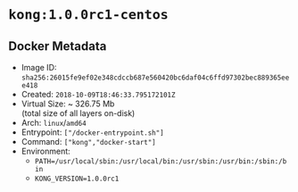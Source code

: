 # `kong:1.0.0rc1-centos`

## Docker Metadata

- Image ID: `sha256:26015fe9ef02e348cdccb687e560420bc6daf04c6ffd97302bec889365eee418`
- Created: `2018-10-09T18:46:33.795172101Z`
- Virtual Size: ~ 326.75 Mb  
  (total size of all layers on-disk)
- Arch: `linux`/`amd64`
- Entrypoint: `["/docker-entrypoint.sh"]`
- Command: `["kong","docker-start"]`
- Environment:
  - `PATH=/usr/local/sbin:/usr/local/bin:/usr/sbin:/usr/bin:/sbin:/bin`
  - `KONG_VERSION=1.0.0rc1`
